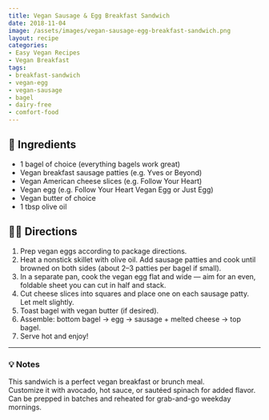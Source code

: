 ```yaml
---
title: Vegan Sausage & Egg Breakfast Sandwich
date: 2018-11-04
image: /assets/images/vegan-sausage-egg-breakfast-sandwich.png
layout: recipe
categories:
- Easy Vegan Recipes
- Vegan Breakfast
tags:
- breakfast-sandwich
- vegan-egg
- vegan-sausage
- bagel
- dairy-free
- comfort-food
---
```


## 🧾 Ingredients

- 1 bagel of choice (everything bagels work great)
- Vegan breakfast sausage patties (e.g. Yves or Beyond)
- Vegan American cheese slices (e.g. Follow Your Heart)
- Vegan egg (e.g. Follow Your Heart Vegan Egg or Just Egg)
- Vegan butter of choice
- 1 tbsp olive oil

## 👩‍🍳 Directions

1. Prep vegan eggs according to package directions.
2. Heat a nonstick skillet with olive oil. Add sausage patties and cook until browned on both sides (about 2–3 patties per bagel if small).
3. In a separate pan, cook the vegan egg flat and wide — aim for an even, foldable sheet you can cut in half and stack.
4. Cut cheese slices into squares and place one on each sausage patty. Let melt slightly.
5. Toast bagel with vegan butter (if desired).
6. Assemble: bottom bagel → egg → sausage + melted cheese → top bagel.
7. Serve hot and enjoy!


---

### 💡 Notes

This sandwich is a perfect vegan breakfast or brunch meal.  
Customize it with avocado, hot sauce, or sautéed spinach for added flavor.  
Can be prepped in batches and reheated for grab-and-go weekday mornings.

